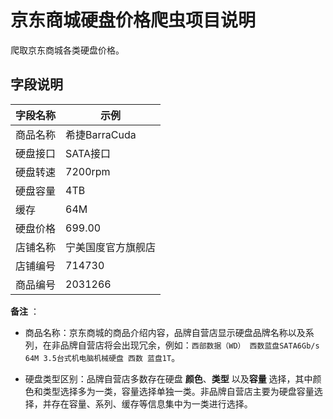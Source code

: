 # 京东商城硬盘价格爬虫项目说明

爬取京东商城各类硬盘价格。

## 字段说明

| 字段名称 | 示例               |
| -------- | ------------------ |
| 商品名称 | 希捷BarraCuda      |
| 硬盘接口 | SATA接口           |
| 硬盘转速 | 7200rpm            |
| 硬盘容量 | 4TB                |
| 缓存     | 64M                |
| 硬盘价格 | 699.00             |
| 店铺名称 | 宁美国度官方旗舰店 |
| 店铺编号 | 714730             |
| 商品编号 | 2031266            |

**备注** ：

+ 商品名称：京东商城的商品介绍内容，品牌自营店显示硬盘品牌名称以及系列，在非品牌自营店将会出现冗余，例如：`西部数据（WD） 西数蓝盘SATA6Gb/s 64M 3.5台式机电脑机械硬盘 西数 蓝盘1T`。 

+ 硬盘类型区别：品牌自营店多数存在硬盘 **颜色**、**类型** 以及**容量** 选择，其中颜色和类型选择多为一类，容量选择单独一类。非品牌自营店主要为硬盘容量选择，并存在容量、系列、缓存等信息集中为一类进行选择。

